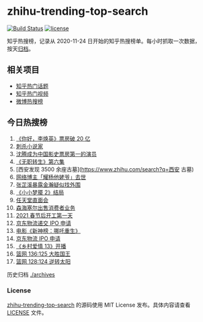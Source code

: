 # zhihu-trending-top-search

[![Build Status](https://github.com/justjavac/zhihu-trending-top-search/workflows/ci/badge.svg?branch=main)](https://github.com/justjavac/zhihu-trending-top-search/actions)
[![license](https://img.shields.io/github/license/justjavac/zhihu-trending-top-search)](https://github.com/justjavac/zhihu-trending-top-search/blob/main/LICENSE)

知乎热搜榜，记录从 2020-11-24 日开始的知乎热搜榜单。每小时抓取一次数据，按天[归档](./archives)。

## 相关项目

- [知乎热门话题](https://github.com/justjavac/zhihu-trending-hot-questions)
- [知乎热门视频](https://github.com/justjavac/zhihu-trending-hot-video)
- [微博热搜榜](https://github.com/justjavac/weibo-trending-hot-search)

## 今日热搜榜

<!-- BEGIN -->
<!-- 最后更新时间 Thu Feb 18 2021 14:05:01 GMT+0800 (CST) -->
1. [《你好，李焕英》票房破 20 亿](https://www.zhihu.com/search?q=你好李焕英)
1. [刺杀小说家](https://www.zhihu.com/search?q=刺杀小说家)
1. [沈腾成为中国影史票房第一的演员](https://www.zhihu.com/search?q=沈腾)
1. [《无职转生》第六集](https://www.zhihu.com/search?q=无职转生)
1. [西安发现 3500 余座古墓](https://www.zhihu.com/search?q=西安 古墓)
1. [网络博主「耀杨他姥爷」去世](https://www.zhihu.com/search?q=耀杨他姥爷)
1. [张芷溪暴露金瀚疑似找外围](https://www.zhihu.com/search?q=张芷溪金瀚)
1. [《小小梦魇 2》结局](https://www.zhihu.com/search?q=小小梦魇2)
1. [任天堂直面会](https://www.zhihu.com/search?q=任天堂)
1. [森海塞尔出售消费者业务](https://www.zhihu.com/search?q=森海塞尔)
1. [2021 春节后开工第一天](https://www.zhihu.com/search?q=初七上班)
1. [京东物流递交 IPO 申请](https://www.zhihu.com/search?q=京东物流)
1. [电影《新神榜：哪吒重生》](https://www.zhihu.com/search?q=哪吒)
1. [京东物流 IPO 申请](https://www.zhihu.com/search?q=京东物流)
1. [《乡村爱情 13》开播](https://www.zhihu.com/search?q=乡村爱情)
1. [篮网 136:125 大胜国王](https://www.zhihu.com/search?q=篮网 )
1. [篮网 128:124 逆转太阳](https://www.zhihu.com/search?q=篮网)
<!-- END -->

历史归档 [./archives](./archives)

### License

[zhihu-trending-top-search](https://github.com/justjavac/zhihu-trending-top-search) 的源码使用 MIT License 发布。具体内容请查看 [LICENSE](./LICENSE) 文件。
